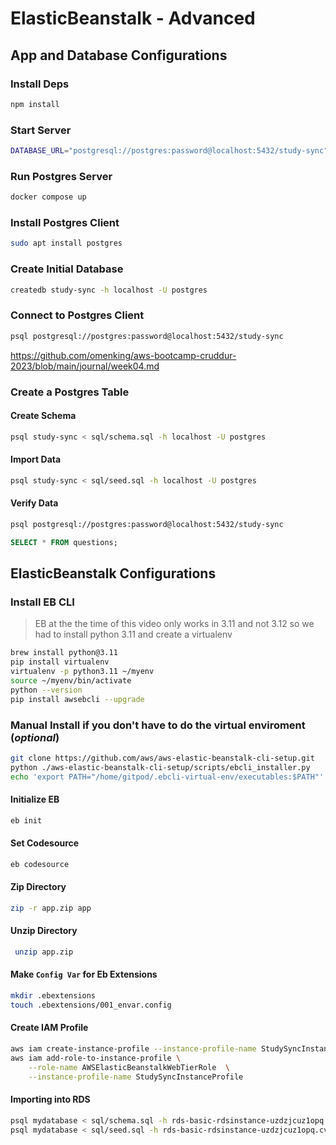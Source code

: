 # ElasticBeanstalk - Advanced

## App and Database Configurations
### Install Deps
```sh
npm install
```

### Start Server
```sh
DATABASE_URL="postgresql://postgres:password@localhost:5432/study-sync" PORT=4567 npm start
```

### Run Postgres Server
```sh
docker compose up
```

### Install Postgres Client
```sh
sudo apt install postgres
```

### Create Initial Database
```sh
createdb study-sync -h localhost -U postgres
```

### Connect to Postgres Client

```sh
psql postgresql://postgres:password@localhost:5432/study-sync
```
https://github.com/omenking/aws-bootcamp-cruddur-2023/blob/main/journal/week04.md

### Create a Postgres Table

#### Create Schema
```sh
psql study-sync < sql/schema.sql -h localhost -U postgres
```

#### Import Data
```sh
psql study-sync < sql/seed.sql -h localhost -U postgres
```
#### Verify Data
```sh
psql postgresql://postgres:password@localhost:5432/study-sync
```
```sql
SELECT * FROM questions;
```

## ElasticBeanstalk Configurations
### Install EB CLI

> EB at the the time of this video only works in 3.11 and not 3.12 so we had to install python 3.11 and create a virtualenv

```sh
brew install python@3.11
pip install virtualenv
virtualenv -p python3.11 ~/myenv
source ~/myenv/bin/activate
python --version
pip install awsebcli --upgrade
```

### Manual Install if you don't have to do the virtual enviroment (*optional*)
```sh
git clone https://github.com/aws/aws-elastic-beanstalk-cli-setup.git
python ./aws-elastic-beanstalk-cli-setup/scripts/ebcli_installer.py
echo 'export PATH="/home/gitpod/.ebcli-virtual-env/executables:$PATH"' >> ~/.bash_profile && source ~/.bash_profile
```

#### Initialize EB

```sh
eb init
```

#### Set Codesource
```sh
eb codesource
```

#### Zip Directory

```sh
zip -r app.zip app
```
#### Unzip Directory

```sh
 unzip app.zip 
```

#### Make `Config Var` for Eb Extensions
```sh
mkdir .ebextensions
touch .ebextensions/001_envar.config
```

#### Create IAM Profile
```sh
aws iam create-instance-profile --instance-profile-name StudySyncInstanceProfile
aws iam add-role-to-instance-profile \
    --role-name AWSElasticBeanstalkWebTierRole  \
    --instance-profile-name StudySyncInstanceProfile
```

#### Importing into RDS
```sh
psql mydatabase < sql/schema.sql -h rds-basic-rdsinstance-uzdzjcuz1opq.cv1x0r3utzcm.ca-central-1.rds.amazonaws.com -U postgres 
psql mydatabase < sql/seed.sql -h rds-basic-rdsinstance-uzdzjcuz1opq.cv1x0r3utzcm.ca-central-1.rds.amazonaws.com -U postgres 
```